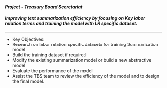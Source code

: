 #### *Project - Treasury Board Secretariat* ###
#### *Improving text summarization efficiency by focusing on Key labor relation terms and training the model with LR specific dataset.* ###

---

* Key Objectives:
* Research on labor relation specific datasets for training Summarization model
* Build the training dataset if required
* Modify the existing summarization model or build a new abstractive model
* Evaluate the performance of the model
* Assist the TBS team to review the efficiency of the model and to design the final model. 
